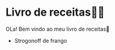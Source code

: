 #		Livro de receitas:man_cook:



OLa! Bem vindo ao meu livro de receitas:wave:

- Strogonoff de frango